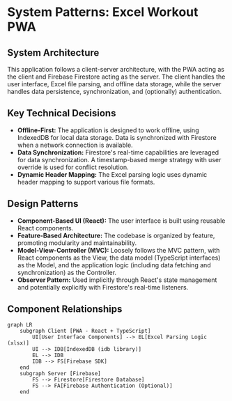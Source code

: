 # System Patterns: Excel Workout PWA

## System Architecture

This application follows a client-server architecture, with the PWA acting as the client and Firebase Firestore acting as the server. The client handles the user interface, Excel file parsing, and offline data storage, while the server handles data persistence, synchronization, and (optionally) authentication.

## Key Technical Decisions

*   **Offline-First:** The application is designed to work offline, using IndexedDB for local data storage. Data is synchronized with Firestore when a network connection is available.
*   **Data Synchronization:**  Firestore's real-time capabilities are leveraged for data synchronization. A timestamp-based merge strategy with user override is used for conflict resolution.
*   **Dynamic Header Mapping:**  The Excel parsing logic uses dynamic header mapping to support various file formats.

## Design Patterns

*   **Component-Based UI (React):** The user interface is built using reusable React components.
*   **Feature-Based Architecture:** The codebase is organized by feature, promoting modularity and maintainability.
*   **Model-View-Controller (MVC):**  Loosely follows the MVC pattern, with React components as the View, the data model (TypeScript interfaces) as the Model, and the application logic (including data fetching and synchronization) as the Controller.
* **Observer Pattern:** Used implicitly through React's state management and potentially explicitly with Firestore's real-time listeners.

## Component Relationships

```mermaid
graph LR
    subgraph Client [PWA - React + TypeScript]
        UI[User Interface Components] --> EL[Excel Parsing Logic (xlsx)]
        UI --> IDB[IndexedDB (idb library)]
        EL --> IDB
        IDB --> FS[Firebase SDK]
    end
    subgraph Server [Firebase]
        FS --> Firestore[Firestore Database]
        FS --> FA[Firebase Authentication (Optional)]
    end
